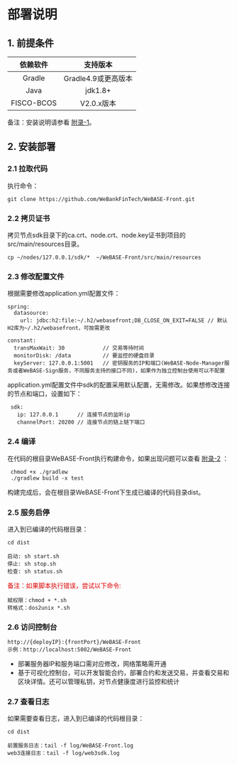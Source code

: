 # 部署说明

## 1. 前提条件

| 依赖软件 | 支持版本 |
| :-: | :-: |
| Gradle | Gradle4.9或更高版本 |
| Java | jdk1.8+ |
| FISCO-BCOS | V2.0.x版本 |

备注：安装说明请参看 [附录-1](./appendix.html#id2)。

## 2. 安装部署
### 2.1 拉取代码

执行命令：
```
git clone https://github.com/WeBankFinTech/WeBASE-Front.git
```

### 2.2 拷贝证书

 拷贝节点sdk目录下的ca.crt、node.crt、node.key证书到项目的src/main/resources目录。
 ```
 cp ~/nodes/127.0.0.1/sdk/*  ~/WeBASE-Front/src/main/resources
 ```

### 2.3 修改配置文件
根据需要修改application.yml配置文件：
``` 
spring:
  datasource:
    url: jdbc:h2:file:~/.h2/webasefront;DB_CLOSE_ON_EXIT=FALSE // 默认H2库为~/.h2/webasefront，可按需更改
    
constant:  
  transMaxWait: 30            // 交易等待时间
  monitorDisk: /data          // 要监控的硬盘目录 
  keyServer: 127.0.0.1:5001   // 密钥服务的IP和端口(WeBASE-Node-Manager服务或者WeBASE-Sign服务，不同服务支持的接口不同)，如果作为独立控制台使用可以不配置
```
 application.yml配置文件中sdk的配置采用默认配置，无需修改。如果想修改连接的节点和端口，设置如下：
``` 
 sdk: 
   ip: 127.0.0.1      // 连接节点的监听ip
   channelPort: 20200 // 连接节点的链上链下端口
```

### 2.4 编译
在代码的根目录WeBASE-Front执行构建命令，如果出现问题可以查看 [附录-2](./appendix.html#id3) ：
```
 chmod +x ./gradlew
 ./gradlew build -x test
```
构建完成后，会在根目录WeBASE-Front下生成已编译的代码目录dist。


### 2.5 服务启停

进入到已编译的代码根目录：
```shell
cd dist
```
```shell
启动: sh start.sh
停止: sh stop.sh
检查: sh status.sh
```
<font color="#dd0000">备注：如果脚本执行错误，尝试以下命令: </font>

```
赋权限：chmod + *.sh
转格式：dos2unix *.sh
```

### 2.6 访问控制台

```
http://{deployIP}:{frontPort}/WeBASE-Front
示例：http://localhost:5002/WeBASE-Front
```

- 部署服务器IP和服务端口需对应修改，网络策略需开通
- 基于可视化控制台，可以开发智能合约，部署合约和发送交易，并查看交易和区块详情。还可以管理私钥，对节点健康度进行监控和统计

### 2.7 查看日志

如果需要查看日志，进入到已编译的代码根目录：

```shell
cd dist
```

```
前置服务日志：tail -f log/WeBASE-Front.log
web3连接日志：tail -f log/web3sdk.log
```